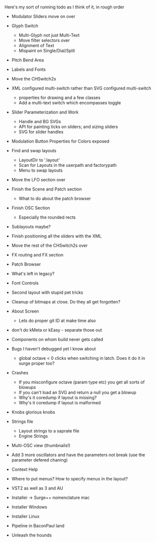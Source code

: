 Here's my sort of running todo as I think of it, in rough order

* Modulator Sliders move on over
* Glyph Switch
  * Multi-Glyph not just Multi-Text
  * Move filter selectors over
  * Alignment of Text
  * Mispaint on Single/Dial/Split
* Pitch Bend Area
* Labels and Fonts
* Move the CHSwitch2s
* XML configured multi-switch rather than SVG configured multi-switch
  * properties for drawing and a few classes
  * Add a multi-text switch which encompasses toggle
* Slider Parameterization and Work
  * Handle and BG SVGs
  * API for painting ticks on sliders; and sizing sliders
  * SVG for slider handles
* Modulation Button Properties for Colors exposed
* Find and swap layouts
  * LayoutDir to '.layout'
  * Scan for Layouts in the userpath and factorypath
  * Menu to swap layouts
* Move the LFO section over
* Finish the Scene and Patch section
  * What to do about the patch browser
* Finish OSC Section
  * Especially the rounded rects
* Sublayouts maybe?
* Finish positioning all the sliders with the XML
* Move the rest of the CHSwitch2s over
* FX routing and FX section
* Patch Browser
* What's left in legacy?
* Font Controls
* Second layout with stupid pet tricks
* Cleanup of bitmaps at close. Do they all get forgotten?
* About Screen 
  * Lets do proper git ID at make time also
* don't do kMeta or kEasy - separate those out
* Components on whom build never gets called


* Bugs I haven't debugged yet I know about
  * global octave < 0 clicks when switching in latch. Does it do it in surge proper too?
  
* Crashes
  * If you misconfigure octave (param type etc) you get all sorts of blowups
  * If you can't load an SVG and return a null you get a blowup
  * Why's it coredump if layout is missing?
  * Why's it coredump if layout is malformed

* Knobs glorious knobs
* Strings file
  * Layout strings to a saprate file
  * Engine Strings
* Multi-OSC view (thumbnails!)
* Add 3 more oscillators and have the parameters not break (use the parameter defered chaning)

* Context Help
* Where to put menus? How to specify menus in the layout?

* VST2 as well as 3 and AU
* Installer -> Surge++ nomenclature mac
* Installer Windows
* Installer Linux
* Pipeline in BaconPaul land

* Unleash the hounds



